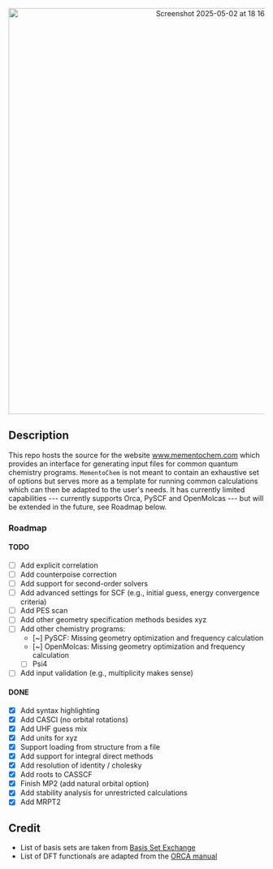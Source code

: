 <p align="center">
  <img width="800" alt="Screenshot 2025-05-02 at 18 16 09" src="https://github.com/user-attachments/assets/cc6315e7-e698-4f68-b7d3-7bf5ea560bf2" />
</p>

## Description

This repo hosts the source for the website www.mementochem.com which provides an interface for generating input files for common quantum chemistry programs.
`MementoChem` is not meant to contain an exhaustive set of options but serves more as a template for running common calculations which can then be adapted to the user's needs.
It has currently limited capabilities --- currently supports Orca, PySCF and OpenMolcas --- but will be extended in the future, see Roadmap below.

### Roadmap

#### TODO

- [ ] Add explicit correlation
- [ ] Add counterpoise correction
- [ ] Add support for second-order solvers
- [ ] Add advanced settings for SCF (e.g., initial guess, energy convergence criteria)
- [ ] Add PES scan
- [ ] Add other geometry specification methods besides xyz
- [ ] Add other chemistry programs:
  - [~] PySCF: Missing geometry optimization and frequency calculation
  - [~] OpenMolcas: Missing geometry optimization and frequency calculation
  - [ ] Psi4
- [ ] Add input validation (e.g., multiplicity makes sense)

#### DONE

- [x] Add syntax highlighting
- [x] Add CASCI (no orbital rotations)
- [x] Add UHF guess mix
- [x] Add units for xyz
- [x] Support loading from structure from a file
- [x] Add support for integral direct methods
- [x] Add resolution of identity / cholesky
- [x] Add roots to CASSCF
- [x] Finish MP2 (add natural orbital option)
- [x] Add stability analysis for unrestricted calculations
- [x] Add MRPT2

## Credit

- List of basis sets are taken from [Basis Set Exchange](https://github.com/MolSSI-BSE/basis_set_exchange)
- List of DFT functionals are adapted from the [ORCA manual](https://www.faccts.de/docs/orca/6.0/manual/contents/detailed/model.html#choice-of-functional)
